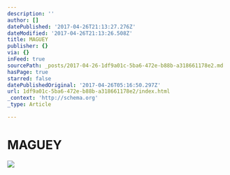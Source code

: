 ```yaml
---
description: ''
author: []
datePublished: '2017-04-26T21:13:27.276Z'
dateModified: '2017-04-26T21:13:26.508Z'
title: MAGUEY
publisher: {}
via: {}
inFeed: true
sourcePath: _posts/2017-04-26-1df9a01c-5ba6-472e-b88b-a318661178e2.md
hasPage: true
starred: false
datePublishedOriginal: '2017-04-26T05:16:50.297Z'
url: 1df9a01c-5ba6-472e-b88b-a318661178e2/index.html
_context: 'http://schema.org'
_type: Article

---
```

# **MAGUEY**
![](https://the-grid-user-content.s3-us-west-2.amazonaws.com/6d6d1474-ea78-453d-9338-b07da43e04c5.jpg)